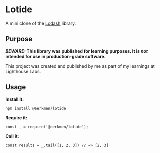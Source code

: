 # Lotide

A mini clone of the [Lodash](https://lodash.com) library.

## Purpose

**_BEWARE:_ This library was published for learning purposes. It is _not_ intended for use in production-grade software.**

This project was created and published by me as part of my learnings at Lighthouse Labs. 

## Usage

**Install it:**

`npm install @eerkmen/lotide`

**Require it:**

`const _ = require('@eerkmen/lotide');`

**Call it:**

`const results = _.tail([1, 2, 3]) // => [2, 3]`
